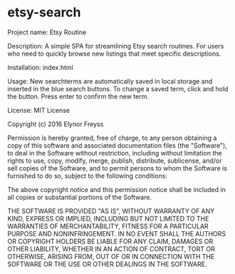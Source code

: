 # etsy-search

Project name: Etsy Routine

Description: A simple SPA for streamlining Etsy search routines. For users who need to quickly browse new listings that meet specific descriptions.

Installation: index.html

Usage: New searchterms are automatically saved in local storage and inserted in the blue search buttons. To change a saved term, click and hold the button. Press enter to confirm the new term.

License: MIT License

Copyright (c) 2016 Elynor Freyss

Permission is hereby granted, free of charge, to any person obtaining a copy
of this software and associated documentation files (the "Software"), to deal
in the Software without restriction, including without limitation the rights
to use, copy, modify, merge, publish, distribute, sublicense, and/or sell
copies of the Software, and to permit persons to whom the Software is
furnished to do so, subject to the following conditions:

The above copyright notice and this permission notice shall be included in all
copies or substantial portions of the Software.

THE SOFTWARE IS PROVIDED "AS IS", WITHOUT WARRANTY OF ANY KIND, EXPRESS OR
IMPLIED, INCLUDING BUT NOT LIMITED TO THE WARRANTIES OF MERCHANTABILITY,
FITNESS FOR A PARTICULAR PURPOSE AND NONINFRINGEMENT. IN NO EVENT SHALL THE
AUTHORS OR COPYRIGHT HOLDERS BE LIABLE FOR ANY CLAIM, DAMAGES OR OTHER
LIABILITY, WHETHER IN AN ACTION OF CONTRACT, TORT OR OTHERWISE, ARISING FROM,
OUT OF OR IN CONNECTION WITH THE SOFTWARE OR THE USE OR OTHER DEALINGS IN THE
SOFTWARE.
